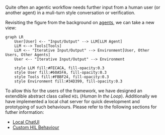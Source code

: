 Quite often an agentic workflow needs further input from a human user (or another agent) in a muli-turn style conversation or verification.

Revisiting the figure from the background on [agents](../background/agents.md), we can take a new view:

```mermaid
graph LR
    User[User] <-- "Input/Output" --> LLM[LLM Agent]
    LLM <--> Tools[Tools]
    LLM <-- "Iterative Input/Output" --> Environment[User, Other Users, Other Agents]
    User <-- "Iterative Input/Output" --> Environment

    style LLM fill:#FECACA, fill-opacity:0.3
    style User fill:#60A5FA, fill-opacity:0.3
    style Tools fill:#FBBF24, fill-opacity:0.3
    style Environment fill:#34D399, fill-opacity:0.3

```

To allow this for the users of the framework, we have designed an extendible abstract class called `HIL` (*Human In the Loop*). Additionally we have implemented a local chat server for quick development and prototyping of such behaviours. Please refer to the following sections for futher information:

* [Local ChatUI](local_chat_ui.md)
* [Custom HIL Behaviour](hil.md)
